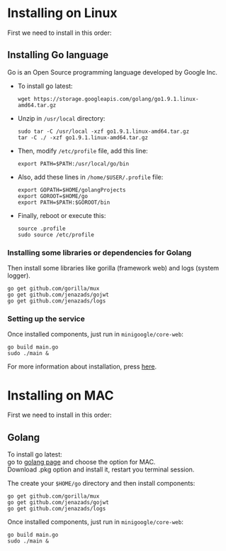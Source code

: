 # Installing on Linux

First we need to install in this order:

## Installing Go language

Go is an Open Source programming language developed by Google Inc.  

* To install go latest:

      wget https://storage.googleapis.com/golang/go1.9.1.linux-amd64.tar.gz

* Unzip in `/usr/local` directory:

      sudo tar -C /usr/local -xzf go1.9.1.linux-amd64.tar.gz
      tar -C ./ -xzf go1.9.1.linux-amd64.tar.gz

* Then, modify `/etc/profile` file, add this line:

      export PATH=$PATH:/usr/local/go/bin

* Also, add these lines in `/home/$USER/.profile` file:

      export GOPATH=$HOME/golangProjects
      export GOROOT=$HOME/go
      export PATH=$PATH:$GOROOT/bin

* Finally, reboot or execute this:

      source .profile
      sudo source /etc/profile

### Installing some libraries or dependencies for Golang

Then install some libraries like gorilla (framework web) and logs (system logger).

    go get github.com/gorilla/mux
    go get github.com/jenazads/gojwt
    go get github.com/jenazads/logs

### Setting up the service

Once installed components, just run in `minigoogle/core-web`:

    go build main.go
    sudo ./main &

For more information about installation, press [here](http://jenazads.com/frameworks/Create-a-REST-service-using-Go-Language-and-BeeGo-Framework).

# Installing on MAC

First we need to install in this order:

## Golang

To install go latest:  
go to [golang page](https://golang.org/dl/) and choose the option for MAC.  
Download .pkg option and install it, restart you terminal session.

The create your `$HOME/go` directory and then install components:

    go get github.com/gorilla/mux
    go get github.com/jenazads/gojwt
    go get github.com/jenazads/logs

Once installed components, just run in `minigoogle/core-web`:

    go build main.go
    sudo ./main &

